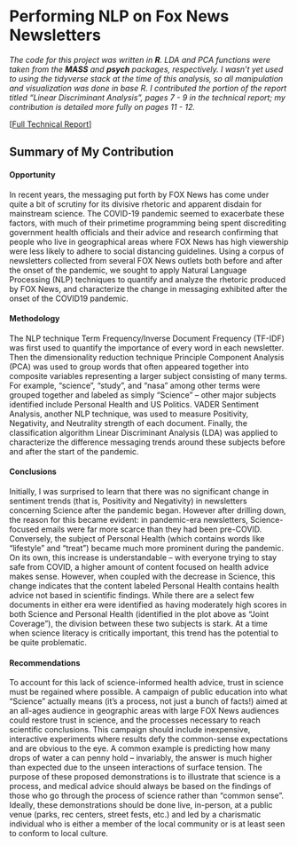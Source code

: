 # Performing NLP on Fox News Newsletters

*The code for this project was written in **R**. LDA and PCA functions were taken from the **MASS** and **psych** packages, respectively. I wasn’t yet used to using the tidyverse stack at the time of this analysis, so all manipulation and visualization was done in base R. I contributed the portion of the report titled “Linear Discriminant Analysis”, pages 7 - 9 in the technical report; my contribution is detailed more fully on pages 11 - 12.*

[[Full Technical Report](https://arosenblum1.github.io/arosenblum1/Portfolio/Performing%20NLP%20on%20Fox%20News%20Newsletters/Report%20-%20Fox%20News.pdf)]

## Summary of My Contribution
#### Opportunity
In recent years, the messaging put forth by FOX News has come under quite a bit of scrutiny for its divisive
rhetoric and apparent disdain for mainstream science. The COVID-19 pandemic seemed to exacerbate
these factors, with much of their primetime programming being spent discrediting government health
officials and their advice and research confirming that people who live in geographical areas where FOX
News has high viewership were less likely to adhere to social distancing guidelines. Using a corpus of
newsletters collected from several FOX News outlets both before and after the onset of the pandemic, we
sought to apply Natural Language Processing (NLP) techniques to quantify and analyze the rhetoric
produced by FOX News, and characterize the change in messaging exhibited after the onset of the COVID19 pandemic.
#### Methodology
The NLP technique Term Frequency/Inverse Document Frequency (TF-IDF) was first used to quantify the
importance of every word in each newsletter. Then the dimensionality reduction technique Principle
Component Analysis (PCA) was used to group words that often appeared together into composite variables
representing a larger subject consisting of many terms. For example, “science”, “study”, and “nasa” among
other terms were grouped together and labeled as simply “Science” – other major subjects identified include
Personal Health and US Politics. VADER Sentiment Analysis, another NLP technique, was used to
measure Positivity, Negativity, and Neutrality strength of each document. Finally, the classification algorithm
Linear Discriminant Analysis (LDA) was applied to characterize the difference messaging trends around
these subjects before and after the start of the pandemic.
#### Conclusions
Initially, I was surprised to learn that there was no
significant change in sentiment trends (that is, Positivity
and Negativity) in newsletters concerning Science after
the pandemic began. However after drilling down, the
reason for this became evident: in pandemic-era
newsletters, Science-focused emails were far more
scarce than they had been pre-COVID. Conversely, the
subject of Personal Health (which contains words like
“lifestyle” and “treat”) became much more prominent
during the pandemic. On its own, this increase is
understandable – with everyone trying to stay safe from COVID, a higher amount of content focused on
health advice makes sense. However, when coupled with the decrease in Science, this change indicates
that the content labeled Personal Health contains health advice not based in scientific findings. While there
are a select few documents in either era were identified as having moderately high scores in both Science
and Personal Health (identified in the plot above as “Joint Coverage”), the division between these two
subjects is stark. At a time when science literacy is critically important, this trend has the potential to be
quite problematic.
#### Recommendations
To account for this lack of science-informed health advice, trust in science must be regained where
possible. A campaign of public education into what “Science” actually means (it’s a process, not just a
bunch of facts!) aimed at an all-ages audience in geographic areas with large FOX News audiences could
restore trust in science, and the processes necessary to reach scientific conclusions. This campaign should
include inexpensive, interactive experiments where results defy the common-sense expectations and are
obvious to the eye. A common example is predicting how many drops of water a can penny hold – invariably,
the answer is much higher than expected due to the unseen interactions of surface tension.
The purpose of these proposed demonstrations is to illustrate that science is a process, and medical advice
should always be based on the findings of those who go through the process of science rather than
“common sense”. Ideally, these demonstrations should be done live, in-person, at a public venue (parks,
rec centers, street fests, etc.) and led by a charismatic individual who is either a member of the local
community or is at least seen to conform to local culture.
